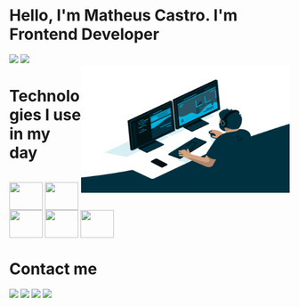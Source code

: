 # Hello, I'm Matheus Castro. I'm Frontend Developer </a>



<div> 
  <img height="160em" src="https://github-readme-stats.vercel.app/api?username=matheuscastro77&show_icons=true&theme=dark&include_all_commits=true&count_private=true">
    <img height="160em" src="https://github-readme-stats.vercel.app/api/top-langs/?username=matheuscastro77&layout=compact&langs_count=16&theme=dark">
    
</div>

   <img align="right" alt="GIF" src="https://raw.githubusercontent.com/brunofeu/brunofeu/main/code.gif"  width="375px" height="230" />
 
  
  # Technologies I use in my day
  
 <div style="display: inline_block"><br>
 
   <img align="center" height="50" width="60" src="https://cdn.jsdelivr.net/gh/devicons/devicon/icons/javascript/javascript-plain.svg" />  
   <img align="center" height="50" width="60" src="https://cdn.jsdelivr.net/gh/devicons/devicon/icons/react/react-original.svg" />  
   <img align="center" height="50" width="60" src="https://cdn.jsdelivr.net/gh/devicons/devicon/icons/html5/html5-original.svg" />  
   <img align="center" height="50" width="60" src="https://cdn.jsdelivr.net/gh/devicons/devicon/icons/css3/css3-original.svg" /> 
   <img align="center" height="50" width="60" src="https://cdn.jsdelivr.net/gh/devicons/devicon/icons/typescript/typescript-original.svg" /> 


</div>  
  
  ## 

  # Contact me
 <div>
     <a href="https://www.linkedin.com/in/matheus-castro-541a57140/" target="_blank"> <img height="30" src="https://img.shields.io/badge/LinkedIn-0077B5?style=for-the-badge&logo=linkedin&logoColor=white" target="_blank"></a>
  <a href="https://api.whatsapp.com/send/?phone=5532999767089&text&app_absent=0" target="_blank"> <img height="30" src="https://img.shields.io/badge/WhatsApp-25D366?style=for-the-badge&logo=whatsapp&logoColor=white" target="_blank"></a>
  <a href="mailto:matheuscastro1997@hotmail.com" target="_blank"> <img height="30" src="https://img.shields.io/badge/Gmail-D14836?style=for-the-badge&logo=gmail&logoColor=white" target="_blank"></a>
  <a href="https://www.instagram.com/matheuscastro77/" target="_blank"> <img height="30" src="https://img.shields.io/badge/Instagram-E4405F?style=for-the-badge&logo=instagram&logoColor=white" target="_blank"></a>


  </div>
